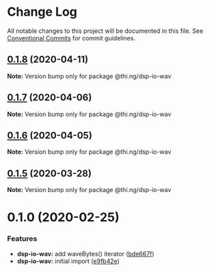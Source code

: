 # Change Log

All notable changes to this project will be documented in this file.
See [Conventional Commits](https://conventionalcommits.org) for commit guidelines.

## [0.1.8](https://github.com/thi-ng/umbrella/compare/@thi.ng/dsp-io-wav@0.1.7...@thi.ng/dsp-io-wav@0.1.8) (2020-04-11)

**Note:** Version bump only for package @thi.ng/dsp-io-wav





## [0.1.7](https://github.com/thi-ng/umbrella/compare/@thi.ng/dsp-io-wav@0.1.6...@thi.ng/dsp-io-wav@0.1.7) (2020-04-06)

**Note:** Version bump only for package @thi.ng/dsp-io-wav





## [0.1.6](https://github.com/thi-ng/umbrella/compare/@thi.ng/dsp-io-wav@0.1.5...@thi.ng/dsp-io-wav@0.1.6) (2020-04-05)

**Note:** Version bump only for package @thi.ng/dsp-io-wav





## [0.1.5](https://github.com/thi-ng/umbrella/compare/@thi.ng/dsp-io-wav@0.1.4...@thi.ng/dsp-io-wav@0.1.5) (2020-03-28)

**Note:** Version bump only for package @thi.ng/dsp-io-wav





# 0.1.0 (2020-02-25)


### Features

* **dsp-io-wav:** add waveBytes() iterator ([bde667f](https://github.com/thi-ng/umbrella/commit/bde667fe4b08f03a7bbf4fa95d8e71c296d5bfb7))
* **dsp-io-wav:** initial import ([e9fb42e](https://github.com/thi-ng/umbrella/commit/e9fb42e5cb260997ff38055e713aebd82aaf3843))
